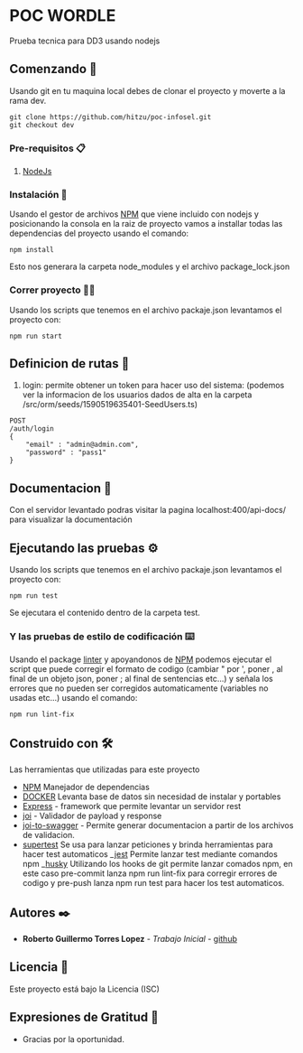 # POC WORDLE

Prueba tecnica para DD3 usando nodejs

## Comenzando 🚀

Usando git en tu maquina local debes de clonar el proyecto y moverte a la rama dev.

```
git clone https://github.com/hitzu/poc-infosel.git
git checkout dev
```

### Pre-requisitos 📋

1. [NodeJs](https://nodejs.org/es/download/)

### Instalación 🔧

Usando el gestor de archivos [NPM](https://www.npmjs.com/) que viene incluido con nodejs y posicionando la consola en la raiz de proyecto vamos a installar todas las dependencias del proyecto usando el comando:

```
npm install
```

Esto nos generara la carpeta node_modules y el archivo package_lock.json

### Correr proyecto 🏃‍♂️

Usando los scripts que tenemos en el archivo packaje.json levantamos el proyecto con:

```
npm run start
```

## Definicion de rutas 🍻

1. login: permite obtener un token para hacer uso del sistema: (podemos ver la informacion de los usuarios dados de alta en la carpeta /src/orm/seeds/1590519635401-SeedUsers.ts)

```
POST
/auth/login
{
    "email" : "admin@admin.com",
    "password" : "pass1"
}
```

## Documentacion 📖

Con el servidor levantado podras visitar la pagina localhost:400/api-docs/ para visualizar la documentación

## Ejecutando las pruebas ⚙️

Usando los scripts que tenemos en el archivo packaje.json levantamos el proyecto con:

```
npm run test
```

Se ejecutara el contenido dentro de la carpeta test.

### Y las pruebas de estilo de codificación ⌨️

Usando el package [linter](https://www.npmjs.com/package/eslint) y apoyandonos de [NPM](https://www.npmjs.com/) podemos ejecutar el script que puede corregir el formato de codigo (cambiar " por ', poner , al final de un objeto json, poner ; al final de sentencias etc...) y señala los errores que no pueden ser corregidos automaticamente (variables no usadas etc...) usando el comando:

```
npm run lint-fix
```

## Construido con 🛠️

Las herramientas que utilizadas para este proyecto

- [NPM](https://www.npmjs.com/) Manejador de dependencias
- [DOCKER](https://hub.docker.com/_/postgres) Levanta base de datos sin necesidad de instalar y portables
- [Express](https://expressjs.com/) - framework que permite levantar un servidor rest
- [joi](https://www.npmjs.com/package/joi) - Validador de payload y response
- [joi-to-swagger](https://www.npmjs.com/package/joi-to-swagger) - Permite generar documentacion a partir de los archivos de validacion.
- [supertest](https://www.npmjs.com/package/supertest) Se usa para lanzar peticiones y brinda herramientas para hacer test automaticos
  _[jest](https://www.npmjs.com/package/jest) Permite lanzar test mediante comandos npm
  _[husky](https://www.npmjs.com/package/husky) Utilizando los hooks de git permite lanzar comados npm, en este caso pre-commit lanza npm run lint-fix para corregir errores de codigo y pre-push lanza npm run test para hacer los test automaticos.

## Autores ✒️

- **Roberto Guillermo Torres Lopez** - _Trabajo Inicial_ - [github](https://github.com/hitzu)

## Licencia 📄

Este proyecto está bajo la Licencia (ISC)

## Expresiones de Gratitud 🎁

- Gracias por la oportunidad.
